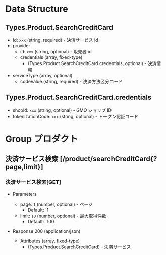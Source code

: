 # Data Structure

## Types.Product.SearchCreditCard

-   id: `xxx` (string, required) - 決済サービス id
-   provider
    -   id: `xxx` (string, optional) - 販売者 id
    -   credentials (array, fixed-type)
        -   (Types.Product.SearchCreditCard.credentials, optional) - 決済情報
-   serviceType (array, optional)
    -   codeValue (string, required) - 決済方法区分コード

## Types.Product.SearchCreditCard.credentials

-   shopId: `xxx` (string, optional) - GMO ショップ ID
-   tokenizationCode: `xxx` (string, optional) - トークン認証コード
<!-- -   paymentUrl
    -   expiresInSeconds: `1000` (number, optional) - 外部決済URL有効時間(秒)` -->

# Group プロダクト

## 決済サービス検索 [/product/searchCreditCard{?page,limit}]

### 決済サービス検索[GET]

-   Parameters

    -   page: `1` (number, optional) - ページ
        -   Default: `1
    -   limit: `10` (number, optional) - 最大取得件数
        -   Default: `100

-   Response 200 (application/json)

    -   Attributes (array, fixed-type)
        -   (Types.Product.SearchCreditCard) - 決済サービス

<!-- include(../../response/400.md) -->
